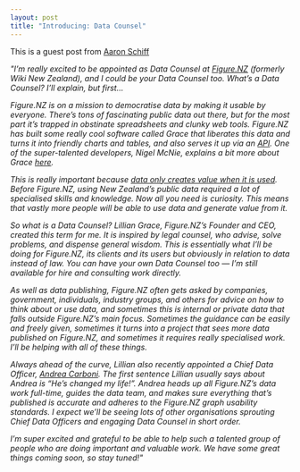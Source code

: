 ```yaml
---
layout: post
title: "Introducing: Data Counsel"
---
```


This is a guest post from [Aaron Schiff](https://nz.linkedin.com/in/aaronschiffnz)

*"I’m really excited to be appointed as Data Counsel at [Figure.NZ](http://figure.nz) (formerly Wiki New Zealand), and I could be your Data Counsel too. What’s a Data Counsel? I’ll explain, but first…*

*Figure.NZ is on a mission to democratise data by making it usable by everyone. There’s tons of fascinating public data out there, but for the most part it’s trapped in obstinate spreadsheets and clunky web tools. Figure.NZ has built some really cool software called Grace that liberates this data and turns it into friendly charts and tables, and also serves it up via an [API](http://figure.nz/api/). One of the super-talented developers, Nigel McNie, explains a bit more about Grace [here](https://medium.com/@nigelmcnie/taking-open-data-one-step-further-b596e5039b10).*

*This is really important because [data only creates value when it is used](http://www.innovationpartnership.co.nz/data-driven-innovation-in-new-zealand/). Before Figure.NZ, using New Zealand’s public data required a lot of specialised skills and knowledge. Now all you need is curiosity. This means that vastly more people will be able to use data and generate value from it.*

*So what is a Data Counsel? Lillian Grace, Figure.NZ’s Founder and CEO, created this term for me. It is inspired by legal counsel, who advise, solve problems, and dispense general wisdom. This is essentially what I’ll be doing for Figure.NZ, its clients and its users but obviously in relation to data instead of law. You can have your own Data Counsel too — I’m still available for hire and consulting work directly.*

*As well as data publishing, Figure.NZ often gets asked by companies, government, individuals, industry groups, and others for advice on how to think about or use data, and sometimes this is internal or private data that falls outside Figure.NZ’s main focus. Sometimes the guidance can be easily and freely given, sometimes it turns into a project that sees more data published on Figure.NZ, and sometimes it requires really specialised work. I’ll be helping with all of these things.*

*Always ahead of the curve, Lillian also recently appointed a Chief Data Officer, [Andrea Carboni](https://www.linkedin.com/pub/andrea-carboni/65/573/b64). The first sentence Lillian usually says about Andrea is “He’s changed my life!”. Andrea heads up all Figure.NZ’s data work full-time, guides the data team, and makes sure everything that’s published is accurate and adheres to the Figure.NZ graph usability standards. I expect we’ll be seeing lots of other organisations sprouting Chief Data Officers and engaging Data Counsel in short order.*

*I’m super excited and grateful to be able to help such a talented group of people who are doing important and valuable work. We have some great things coming soon, so stay tuned!"*